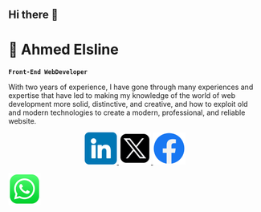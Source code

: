 ## Hi there 👋

# 🫡 Ahmed Elsline

**`Front-End WebDeveloper`**

With two years of experience, I have gone through many experiences and expertise that have led to making my knowledge of the world of web development more solid, distinctive, and creative, and how to exploit old and modern technologies to create a modern, professional, and reliable website.

<!-- Social icons section -->
<p align="center">
<a href="https://www.linkedin.com/in/elsline/" target="_blank">
  <img width="64px" alt="LinkedIn" title="LinkedIn" src="assets/linkedin.png" />
</a>

<a href="https://x.com/ELSLINEE" target="_blank">
  <img width="64px" alt="LinkedIn" title="LinkedIn" src="assets/twitter.png" />
</a>
<a href="https://www.facebook.com/elsline/" target="_blank">
  <img
    width="64px"
    alt="LinkedIn"
    title="LinkedIn"
    src="assets/communication.png"
  />
</a>

<a
href="https://api.whatsapp.com/send/?phone=%2B201001077694&text&type=phone_number&app_absent=0"
target="\_blank"> <img width="64px" alt="LinkedIn" title="LinkedIn" src="assets/logo (1).png" /> </a>

</p

---
